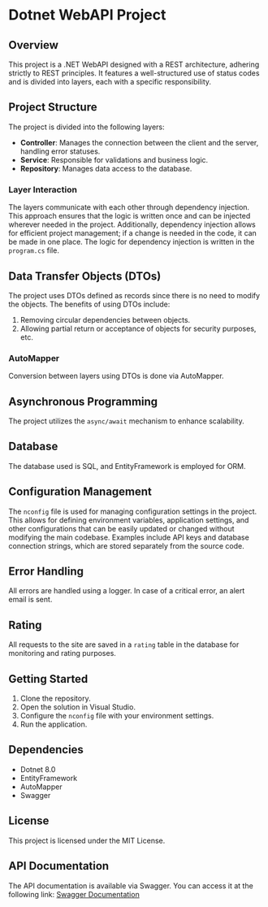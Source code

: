 # Dotnet WebAPI Project

## Overview

This project is a .NET WebAPI designed with a REST architecture, adhering strictly to REST principles.
It features a well-structured use of status codes and is divided into  layers,
each with a specific responsibility.

## Project Structure

The project is divided into the following layers:

- **Controller**: Manages the connection between the client and the server, handling error statuses.
- **Service**: Responsible for validations and business logic.
- **Repository**: Manages data access to the database.

### Layer Interaction

The layers communicate with each other through dependency injection. This approach ensures that the logic is written once and can be injected wherever needed in the project. Additionally, dependency injection allows for efficient project management; if a change is needed in the code, it can be made in one place. The logic for dependency injection is written in the `program.cs` file.

## Data Transfer Objects (DTOs)

The project uses DTOs defined as records since there is no need to modify the objects. The benefits of using DTOs include:

1. Removing circular dependencies between objects.
2. Allowing partial return or acceptance of objects for security purposes, etc.

### AutoMapper

Conversion between layers using DTOs is done via AutoMapper.

## Asynchronous Programming

The project utilizes the `async/await` mechanism to enhance scalability.

## Database

The database used is SQL, and EntityFramework is employed for ORM.

## Configuration Management

The `nconfig` file is used for managing configuration settings in the project. This allows for defining environment variables, application settings, and other configurations that can be easily updated or changed without modifying the main codebase. Examples include API keys and database connection strings, which are stored separately from the source code.

## Error Handling

All errors are handled using a logger. In case of a critical error, an alert email is sent.

## Rating

All requests to the site are saved in a `rating` table in the database for monitoring and rating purposes.

## Getting Started

1. Clone the repository.
2. Open the solution in Visual Studio.
3. Configure the `nconfig` file with your environment settings.
4. Run the application.

## Dependencies

- Dotnet 8.0
- EntityFramework
- AutoMapper
- Swagger
## License

This project is licensed under the MIT License.


## API Documentation

The API documentation is available via Swagger. You can access it at the following link: [Swagger Documentation](https://localhost:7057/Swagger/index.html)
